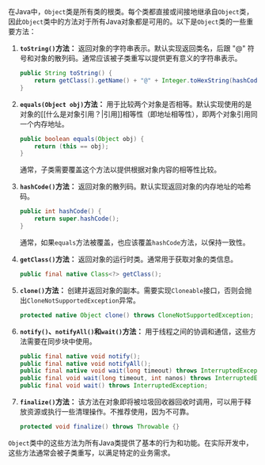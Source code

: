 在Java中，`Object`类是所有类的根类。每个类都直接或间接地继承自`Object`类，因此`Object`类中的方法对于所有Java对象都是可用的。以下是`Object`类的一些重要方法：

1. **`toString()`方法：** 返回对象的字符串表示。默认实现返回类名，后跟 "@" 符号和对象的散列码。通常应该被子类重写以提供更有意义的字符串表示。

    ```java
    public String toString() {
        return getClass().getName() + "@" + Integer.toHexString(hashCode());
    }
    ```

2. **`equals(Object obj)`方法：** 用于比较两个对象是否相等。默认实现使用的是对象的[[什么是对象引用？|引用]]相等性（即地址相等性），即两个对象引用同一个内存地址。

    ```java
    public boolean equals(Object obj) {
        return (this == obj);
    }
    ```

    通常，子类需要覆盖这个方法以提供根据对象内容的相等性比较。

3. **`hashCode()`方法：** 返回对象的散列码。默认实现返回对象的内存地址的哈希码。

    ```java
    public int hashCode() {
        return super.hashCode();
    }
    ```

    通常，如果`equals`方法被覆盖，也应该覆盖`hashCode`方法，以保持一致性。

4. **`getClass()`方法：** 返回对象的运行时类。通常用于获取对象的类信息。

    ```java
    public final native Class<?> getClass();
    ```

5. **`clone()`方法：** 创建并返回对象的副本。需要实现`Cloneable`接口，否则会抛出`CloneNotSupportedException`异常。

    ```java
    protected native Object clone() throws CloneNotSupportedException;
    ```

6. **`notify()`、`notifyAll()`和`wait()`方法：** 用于线程之间的协调和通信，这些方法需要在同步块中使用。

    ```java
    public final native void notify();
    public final native void notifyAll();
    public final native void wait(long timeout) throws InterruptedException;
    public final void wait(long timeout, int nanos) throws InterruptedException;
    public final void wait() throws InterruptedException;
    ```

7. **`finalize()`方法：** 该方法在对象即将被垃圾回收器回收时调用，可以用于释放资源或执行一些清理操作。不推荐使用，因为不可靠。

    ```java
    protected void finalize() throws Throwable {}
    ```

`Object`类中的这些方法为所有Java类提供了基本的行为和功能。在实际开发中，这些方法通常会被子类重写，以满足特定的业务需求。